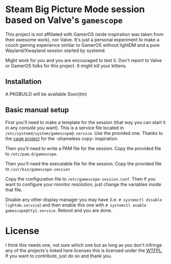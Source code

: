 # Steam Big Picture Mode session based on Valve's `gamescope`

This project is not affiliated with GamerOS (wide inspiration was taken from
their awesome work), nor Valve. It's just a personal experiment to make a couch
gaming experience similar to GamerOS without lightDM and a pure
Wayland/Xwayland session started by systemd.

Might work for you and you are encouraged to test it. Don't report to Valve or
GamerOS folks for this project. It might kill your kittens.

## Installation

A PKGBUILD will be available Soon(tm)

## Basic manual setup

First you'll need to make a template for the session (that way you can start
it in any console you want). This is a service file located in
`/etc/systemd/system/gamescope@.service`. Use the provided one. Thanks to the
[cage project](https://github.com/Hjdskes/cage/wiki/Starting-Cage-on-boot-with-systemd)
for the -shameless copy- inspiration.

Then you'll need to write a PAM file for the session. Copy the provided file to
`/etc/pam.d/gamescope`.

Then you'll need the executable file for the session. Copy the provided file to
`/usr/bin/gamescope-session`

Copy the configuration file to `/etc/gamescope-session.conf`. Then if you want
to configure your monitor resolution, just change the variables inside that
file.

Disable any other display manager you may have (i.e. `# systemctl disable
lightdm.service`) and then enable this one with `# systemctl enable
gamescope@tty1.service`. Reboot and you are done.

# License

I think this needs one, not sure which one but as long as you don't infringe
any of the projects's linked here licenses this is licensed under the
[WTFPL](http://www.wtfpl.net/). If you want to contribute, just do so and 
thank you.
